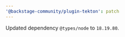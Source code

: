 ```yaml
---
'@backstage-community/plugin-tekton': patch
---
```


Updated dependency `@types/node` to `18.19.80`.
